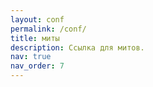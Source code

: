 ```yaml
---
layout: conf
permalink: /conf/
title: миты
description: Ссылка для митов.
nav: true
nav_order: 7
---
```



  
